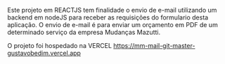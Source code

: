 Este projeto em REACTJS tem finalidade o envio de e-mail utilizando um backend em nodeJS para receber as requisições do formulario desta aplicação.
O envio de e-mail é para enviar um orçamento em PDF de um determinado serviço da empresa Mudanças Mazutti.

O projeto foi hospedado na VERCEL https://mm-mail-git-master-gustavobedim.vercel.app

